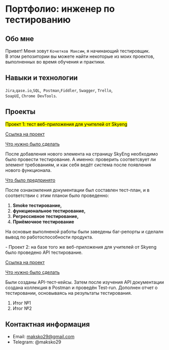 # Портфолио: инженер по тестированию

## Обо мне 

Привет! Меня зовут ``Кочетков Максим``, я начинающий тестировщик. <br>
В этом репозитории вы можете найти некоторые из моих проектов, выполненных во время обучения и практики.
<br>

## Навыки и технологии
``Jira``,``qase.io``,``SQL``,`` Postman``,``Fiddler``, ``Swagger``, ``Trello``, <br>
``SoapUI``, ``Chrome DevTools``.




## Проекты

<p> <mark> Проект 1: тест веб-приложения для учителей от Skyeng</mark></p>
<a href="LIBRARY1-Курсовая работа, 1-ый курс-151023-135433.pdf">Ссылка на проект</a>
<p><u>Что нужно было сделать</u><p>
После добавления нового элемента на страницу SkyEng необходимо было провести тестирование. А именно: проверить соответсвует ли элемент требованиям, и как себя ведёт система после появления нового функционала.  

<p><u>Что было предпринято</u></p>
После ознакомления документации был составлен тест-план, и в соответствии с этим планои было проведенно:
<ol>

  <li><b>Smoke тестирование,</b></li>
<li><b>функциональное тестирование,</b></li>
<li><b>Регрессивное тестирование,</b></li>
<li><b>Приёмочное тестирование</b></li>
</ol>

На основые выполненой работы были заведены баг-репорты  и сделалн вывод по работоспособности продукта.</p>
</p>

<p> - Проект 2: на базе того же веб-приложения для учителей от Skyeng было проведено API тестирование.</p>
<a href="LIBRARY1-Курсовая работа, 1-ый курс-151023-135433.pdf">Ссылка на проект</a>
<p><u>Что нужно было сделать</u><p>
Были созданы API-тест-кейсы. Затем после изучения API документации создана коллекция в Postman и проведён Test-run. Дополнен отчет о тестировании, основываясь на результаты тестирования.  

<ol>

  <li>Итог №1</li>
  <li>Итог №2</li>
</ol>




## Контактная информация
- Email: maksko29@gmail.com
- Telegram: @maksko29
